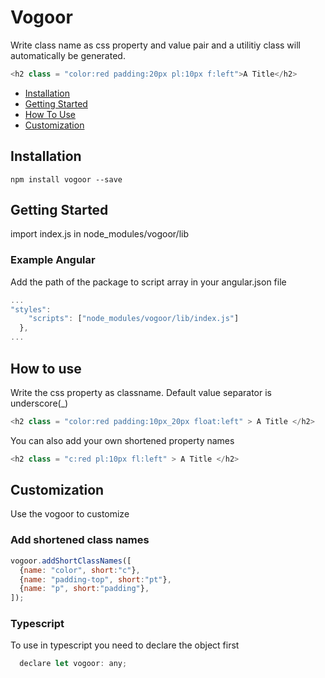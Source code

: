 Vogoor
===========

Write class name as css property and value pair and a utilitiy class will automatically be generated.

````js
<h2 class = "color:red padding:20px pl:10px f:left">A Title</h2>
````

* [Installation](#installation)
* [Getting Started](#getting-started)
* [How To Use](#how-to-use)
* [Customization](#customization)

## Installation

    npm install vogoor --save

## Getting Started

import index.js in node_modules/vogoor/lib

### Example Angular

Add the path of the package to script array in your angular.json file
````js
...
"styles": 
    "scripts": ["node_modules/vogoor/lib/index.js"]
  },
...
````

## How to use
Write the css property as classname. Default value separator is underscore(_)
````js
<h2 class = "color:red padding:10px_20px float:left" > A Title </h2>
````
You can also add your own shortened property names 
````js
<h2 class = "c:red pl:10px fl:left" > A Title </h2>
````

## Customization
Use the vogoor to customize

### Add shortened class names
````js
vogoor.addShortClassNames([
  {name: "color", short:"c"},
  {name: "padding-top", short:"pt"},
  {name: "p", short:"padding"},
]);
````

### Typescript 

To use in typescript you need to declare the object first
````js
  declare let vogoor: any;
````
